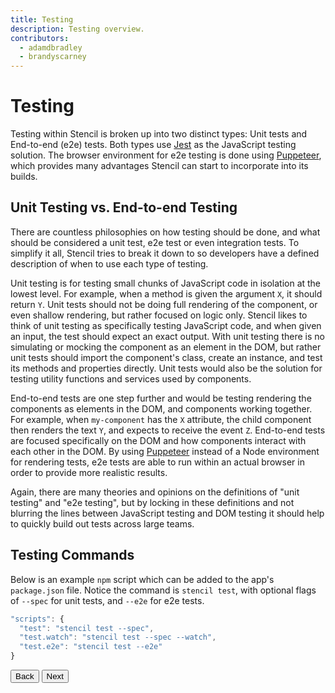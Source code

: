 ```yaml
---
title: Testing
description: Testing overview.
contributors:
  - adamdbradley
  - brandyscarney
---
```


# Testing

Testing within Stencil is broken up into two distinct types: Unit tests and End-to-end (e2e) tests. Both types use [Jest](https://jestjs.io/) as the JavaScript testing solution. The browser environment for e2e testing is done using [Puppeteer](https://pptr.dev/), which provides many advantages Stencil can start to incorporate into its builds.


## Unit Testing vs. End-to-end Testing

There are countless philosophies on how testing should be done, and what should be considered a unit test, e2e test or even integration tests. To simplify it all, Stencil tries to break it down to so developers have a defined description of when to use each type of testing.

Unit testing is for testing small chunks of JavaScript code in isolation at the lowest level. For example, when a method is given the argument `X`, it should return `Y`. Unit tests should not be doing full rendering of the component, or even shallow rendering, but rather focused on logic only. Stencil likes to think of unit testing as specifically testing JavaScript code, and when given an input, the test should expect an exact output. With unit testing there is no simulating or mocking the component as an element in the DOM, but rather unit tests should import the component's class, create an instance, and test its methods and properties directly. Unit tests would also be the solution for testing utility functions and services used by components.

End-to-end tests are one step further and would be testing rendering the components as elements in the DOM, and components working together. For example, when `my-component` has the `X` attribute, the child component then renders the text `Y`, and expects to receive the event `Z`. End-to-end tests are focused specifically on the DOM and how components interact with each other in the DOM. By using [Puppeteer](https://pptr.dev/) instead of a Node environment for rendering tests, e2e tests are able to run within an actual browser in order to provide more realistic results.

Again, there are many theories and opinions on the definitions of "unit testing" and "e2e testing", but by locking in these definitions and not blurring the lines between JavaScript testing and DOM testing it should help to quickly build out tests across large teams.


## Testing Commands

Below is an example `npm` script which can be added to the app's `package.json` file. Notice the command is `stencil test`, with optional flags of `--spec` for unit tests, and `--e2e` for e2e tests.

```javascript
"scripts": {
  "test": "stencil test --spec",
  "test.watch": "stencil test --spec --watch",
  "test.e2e": "stencil test --e2e"
}
```

<stencil-route-link url="/docs/style-guide" router="#router" custom="true">
  <button class="pull-left btn btn--secondary">
    Back
  </button>
</stencil-route-link>

<stencil-route-link url="/docs/unit-testing" custom="true">
  <button class="pull-right btn btn--primary">
    Next
  </button>
</stencil-route-link>

